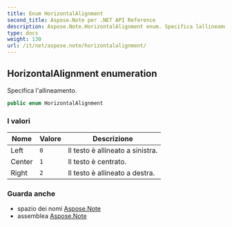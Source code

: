 ```yaml
---
title: Enum HorizontalAlignment
second_title: Aspose.Note per .NET API Reference
description: Aspose.Note.HorizontalAlignment enum. Specifica lallineamento.
type: docs
weight: 130
url: /it/net/aspose.note/horizontalalignment/
---
```

## HorizontalAlignment enumeration

Specifica l'allineamento.

```csharp
public enum HorizontalAlignment
```

### I valori

| Nome | Valore | Descrizione |
| --- | --- | --- |
| Left | `0` | Il testo è allineato a sinistra. |
| Center | `1` | Il testo è centrato. |
| Right | `2` | Il testo è allineato a destra. |

### Guarda anche

* spazio dei nomi [Aspose.Note](../../aspose.note/)
* assemblea [Aspose.Note](../../)



